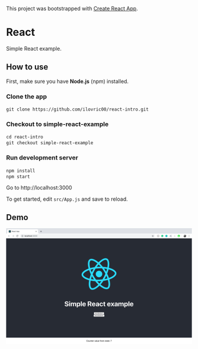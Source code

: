 This project was bootstrapped with [Create React App](https://github.com/facebook/create-react-app).

# **React** #

Simple React example.


## How to use ##
First, make sure you have **Node.js** (npm) installed.

### Clone the app

```
git clone https://github.com/ilovric00/react-intro.git
```

### Checkout to simple-react-example

```
cd react-intro
git checkout simple-react-example
```

### Run development server

```
npm install
npm start
```
Go to http://localhost:3000


To get started, edit `src/App.js` and save to reload.

## Demo

![Demo](./src/assets/Demo.png)